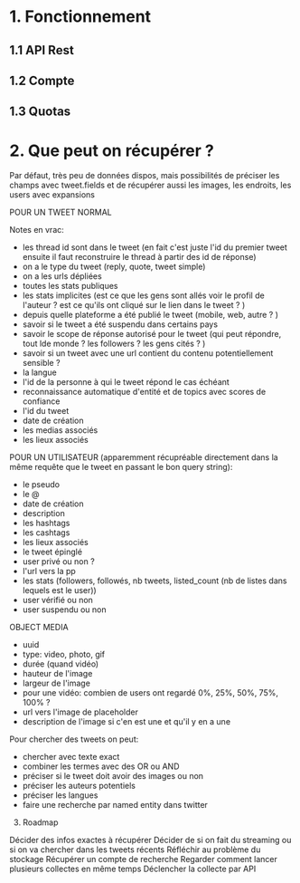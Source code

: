 # 1. Fonctionnement
## 1.1 API Rest

## 1.2 Compte
## 1.3 Quotas

# 2. Que peut on récupérer ? 

Par défaut, très peu de données dispos, mais possibilités de préciser les champs avec tweet.fields et de récupérer aussi les images, les endroits, les users avec expansions

POUR UN TWEET NORMAL

Notes en vrac:
- les thread id sont dans le tweet (en fait c'est juste l'id du premier tweet ensuite il faut reconstruire le thread à partir des id de réponse)
- on a le type du tweet (reply, quote, tweet simple)
- on a les urls dépliées
- toutes les stats publiques
- les stats implicites (est ce que les gens sont allés voir le profil de l'auteur ? est ce qu'ils ont cliqué sur le lien dans le tweet ? )
- depuis quelle plateforme a été publié le tweet (mobile, web, autre ? )
- savoir si le tweet a été suspendu dans certains pays
- savoir le scope de réponse autorisé pour le tweet (qui peut répondre, tout lde monde ? les followers ? les gens cités ? )
- savoir si un tweet avec une url contient du contenu potentiellement sensible ? 
- la langue
- l'id de la personne à qui le tweet répond le cas échéant
- reconnaissance automatique d'entité et de topics avec scores de confiance
- l'id du tweet
- date de création
- les medias associés
- les lieux associés 

POUR UN UTILISATEUR (apparemment récupréable directement dans la même requête que le tweet en passant le bon query string):
- le pseudo
- le  @
- date de création
- description
- les hashtags
- les cashtags
- les lieux associés
- le tweet épinglé
- user privé ou non ? 
- l'url vers la pp
- les stats (followers, followés, nb tweets, listed_count (nb de listes dans lequels est le user))
- user vérifié ou non
- user suspendu ou non

OBJECT MEDIA
- uuid
- type: video, photo, gif
- durée (quand vidéo)
- hauteur de l'image
- largeur de l'image
- pour une vidéo: combien de users ont regardé 0%, 25%, 50%, 75%, 100% ?
- url vers l'image de placeholder
- description de l'image si c'en est une et qu'il y en a une

Pour chercher des tweets on peut:
- chercher avec texte exact
- combiner les termes avec des OR ou AND
- préciser si le tweet doit avoir des images ou non
- préciser les auteurs potentiels
- préciser les langues
- faire une recherche par named entity dans twitter

3. Roadmap

Décider des infos exactes à récupérer
Décider de si on fait du streaming ou si on va chercher dans les tweets récents
Réfléchir au problème du stockage
Récupérer un compte de recherche
Regarder comment lancer plusieurs collectes en même temps
Déclencher la collecte par API
